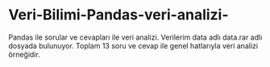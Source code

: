 # Veri-Bilimi-Pandas-veri-analizi-
Pandas ile sorular ve cevapları ile veri analizi.
Verilerim data adlı data.rar adlı dosyada bulunuyor.
Toplam 13 soru ve cevap ile genel hatlarıyla veri analizi örneğidir.

